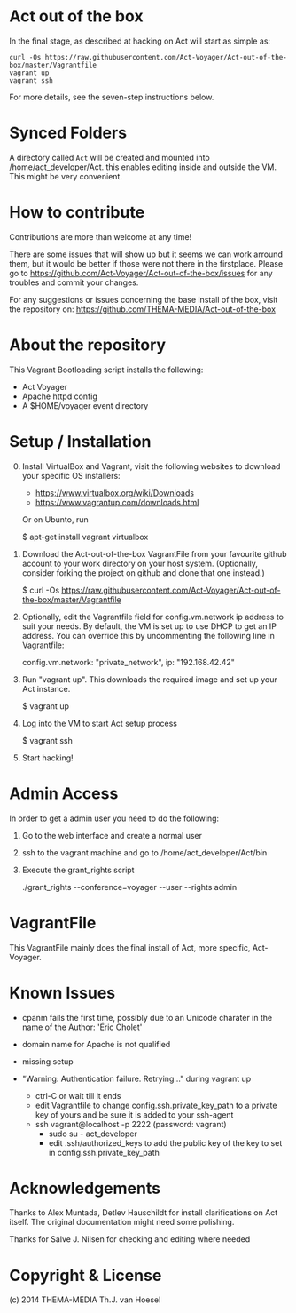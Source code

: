 Act out of the box
==================

In the final stage, as described at hacking on Act will start as simple as:

    curl -Os https://raw.githubusercontent.com/Act-Voyager/Act-out-of-the-box/master/Vagrantfile
    vagrant up
    vagrant ssh

For more details, see the seven-step instructions below.

Synced Folders
==============

A directory called `Act` will be created and mounted into
/home/act_developer/Act. this enables editing inside and outside the VM.
This might be very convenient.

How to contribute
=================

Contributions are more than welcome at any time!

There are some issues that will show up but it seems we can work arround them,
but it would be better if those were not there in the firstplace. Please go to
https://github.com/Act-Voyager/Act-out-of-the-box/issues for any troubles and
commit your changes.

For any suggestions or issues concerning the base install of the box, visit
the repository on: https://github.com/THEMA-MEDIA/Act-out-of-the-box

About the repository
====================

This Vagrant Bootloading script installs the following:

* Act Voyager
* Apache httpd config
* A $HOME/voyager event directory

Setup / Installation
====================

0) Install VirtualBox and Vagrant, visit the following websites to download
   your specific OS installers:

   * https://www.virtualbox.org/wiki/Downloads
   * https://www.vagrantup.com/downloads.html

   Or on Ubunto, run

    $ apt-get install vagrant virtualbox

2) Download the Act-out-of-the-box VagrantFile from your favourite github account to
   your work directory on your host system. (Optionally, consider forking
   the project on github and clone that one instead.)

    $ curl -Os https://raw.githubusercontent.com/Act-Voyager/Act-out-of-the-box/master/Vagrantfile

3) Optionally, edit the Vagrantfile field for config.vm.network ip
   address to suit your needs. By default, the VM is set up to use DHCP
   to get an IP address. You can override this by uncommenting the
   following line in Vagrantfile:

    config.vm.network: "private_network", ip: "192.168.42.42"

4) Run "vagrant up". This downloads the required image and set up
   your Act instance.

    $ vagrant up

5) Log into the VM to start Act setup process

    $ vagrant ssh

6) Start hacking!

Admin Access
===========
In order to get a admin user you need to do the following:

1) Go to the web interface and create a normal user

2) ssh to the vagrant machine and go to /home/act_developer/Act/bin

3) Execute the grant_rights script

    ./grant_rights --conference=voyager --user <username> --rights admin

VagrantFile
===========

This VagrantFile mainly does the final install of Act, more specific,
Act-Voyager. 

Known Issues
============

* cpanm fails the first time, possibly due to an Unicode charater in the name
  of the Author: 'Éric Cholet'

* domain name for Apache is not qualified

* missing setup

* "Warning: Authentication failure. Retrying..." during vagrant up

  * ctrl-C or wait till it ends
  * edit Vagrantfile to change config.ssh.private_key_path to a private key of yours and be sure it is added to your ssh-agent
  * ssh vagrant@localhost -p 2222  (password: vagrant)
    * sudo su - act_developer
    * edit .ssh/authorized_keys to add the public key of the key to set in config.ssh.private_key_path


Acknowledgements
================

Thanks to Alex Muntada, Detlev Hauschildt for install clarifications
on Act itself. The original documentation might need some polishing.

Thanks for Salve J. Nilsen for checking and editing where needed


Copyright & License
===================

(c) 2014 THEMA-MEDIA Th.J. van Hoesel

